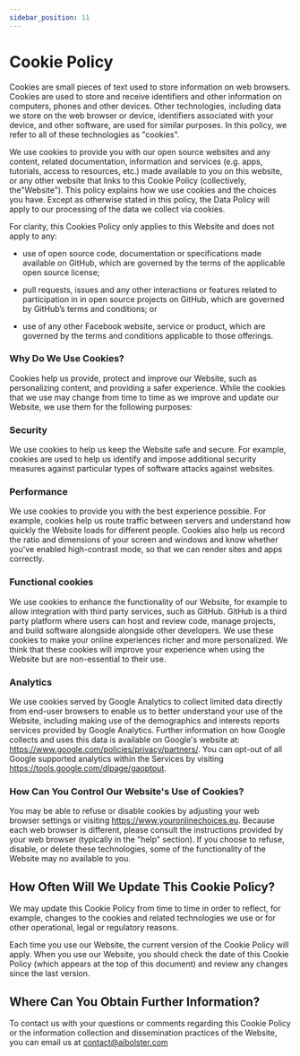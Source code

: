 ```yaml
---
sidebar_position: 11
---
```

# Cookie Policy

Cookies are small pieces of text used to store information on web browsers. Cookies are used to store and receive identifiers and other information on computers, phones and other devices. Other technologies, including data we store on the web browser or device, identifiers associated with your device, and other software, are used for similar purposes. In this policy, we refer to all of these technologies as "cookies".

We use cookies to provide you with our open source websites and any content, related documentation, information and services (e.g. apps, tutorials, access to resources, etc.) made available to you on this website, or any other website that links to this Cookie Policy (collectively, the"Website"). This policy explains how we use cookies and the choices you have. Except as otherwise stated in this policy, the Data Policy will apply to our processing of the data we collect via cookies.

For clarity, this Cookies Policy only applies to this Website and does not apply to any:

- use of open source code, documentation or specifications made available on GitHub, which are governed by the terms of the applicable open source license;

- pull requests, issues and any other interactions or features related to participation in in open source projects on GitHub, which are governed by GitHub’s terms and conditions; or

- use of any other Facebook website, service or product, which are governed by the terms and conditions applicable to those offerings.

### Why Do We Use Cookies?
Cookies help us provide, protect and improve our Website, such as personalizing content, and providing a safer experience. While the cookies that we use may change from time to time as we improve and update our Website, we use them for the following purposes:

### Security
We use cookies to help us keep the Website safe and secure. For example, cookies are used to help us identify and impose additional security measures against particular types of software attacks against websites.

### Performance
We use cookies to provide you with the best experience possible. For example, cookies help us route traffic between servers and understand how quickly the Website loads for different people. Cookies also help us record the ratio and dimensions of your screen and windows and know whether you've enabled high-contrast mode, so that we can render sites and apps correctly.

### Functional cookies
We use cookies to enhance the functionality of our Website, for example to allow integration with third party services, such as GitHub. GitHub is a third party platform where users can host and review code, manage projects, and build software alongside alongside other developers. We use these cookies to make your online experiences richer and more personalized. We think that these cookies will improve your experience when using the Website but are non-essential to their use.

### Analytics
We use cookies served by Google Analytics to collect limited data directly from end-user browsers to enable us to better understand your use of the Website, including making use of the demographics and interests reports services provided by Google Analytics. Further information on how Google collects and uses this data is available on Google's website at: https://www.google.com/policies/privacy/partners/. You can opt-out of all Google supported analytics within the Services by visiting https://tools.google.com/dlpage/gaoptout.


### How Can You Control Our Website's Use of Cookies?
You may be able to refuse or disable cookies by adjusting your web browser settings or visiting https://www.youronlinechoices.eu. Because each web browser is different, please consult the instructions provided by your web browser (typically in the "help" section). If you choose to refuse, disable, or delete these technologies, some of the functionality of the Website may no available to you.


## How Often Will We Update This Cookie Policy?
We may update this Cookie Policy from time to time in order to reflect, for example, changes to the cookies and related technologies we use or for other operational, legal or regulatory reasons.

Each time you use our Website, the current version of the Cookie Policy will apply. When you use our Website, you should check the date of this Cookie Policy (which appears at the top of this document) and review any changes since the last version.


## Where Can You Obtain Further Information?
To contact us with your questions or comments regarding this Cookie Policy or the information collection and dissemination practices of the Website, you can email us at contact@aibolster.com